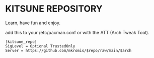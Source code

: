 # KITSUNE REPOSITORY

Learn, have fun and enjoy.

add this to your /etc/pacman.conf or with the ATT (Arch Tweak Tool).

```text
[kitsune_repo]
SigLevel = Optional TrustedOnly
Server = https://github.com/mkromis/$repo/raw/main/$arch
```
